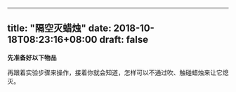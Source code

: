 
--- 
title: "隔空灭蜡烛" 
date: 2018-10-18T08:23:16+08:00 
draft: false 
--- 

**先准备好以下物品**  

再跟着实验步骤来操作，接着你就会知道，怎样可以不通过吹、触碰蜡烛来让它熄灭。


<!--stackedit_data:
eyJoaXN0b3J5IjpbLTQ3NzIxOTI1M119
-->